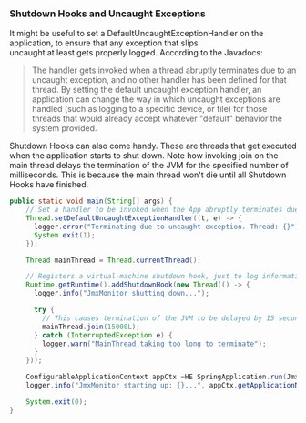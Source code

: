 ### Shutdown Hooks and Uncaught Exceptions

It might be useful to set a DefaultUncaughtExceptionHandler on the application, to ensure that any exception that slips  
uncaught at least gets properly logged. According to the Javadocs:

> The handler gets invoked when a thread abruptly terminates due to an uncaught exception, and no other handler 
> has been defined for that thread. By setting the default uncaught exception handler, an application can change 
> the way in which uncaught exceptions are handled (such as logging to a specific device, or file) for those 
> threads that would already accept whatever "default" behavior the system provided. 

Shutdown Hooks can also come handy. These are threads that get executed when the application starts to shut down.
Note how invoking join on the main thread delays the termination of the JVM for the specified number of milliseconds. 
This is because the main thread won't die until all Shutdown Hooks have finished.

```java
public static void main(String[] args) {
    // Set a handler to be invoked when the App abruptly terminates due to an uncaught exception
    Thread.setDefaultUncaughtExceptionHandler((t, e) -> {
      logger.error("Terminating due to uncaught exception. Thread: {}", t, e);
      System.exit(1);
    });

    Thread mainThread = Thread.currentThread();

    // Registers a virtual-machine shutdown hook, just to log information about the termination sequence
    Runtime.getRuntime().addShutdownHook(new Thread(() -> {
      logger.info("JmxMonitor shutting down...");

      try {
        // This causes termination of the JVM to be delayed by 15 seconds!
        mainThread.join(15000L);
      } catch (InterruptedException e) {
        logger.warn("MainThread taking too long to terminate");
      }
    }));

    ConfigurableApplicationContext appCtx =HE SpringApplication.run(JmxMonitorApp.class);
    logger.info("JmxMonitor starting up: {}...", appCtx.getApplicationName());

    System.exit(0);
}
```

